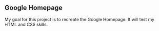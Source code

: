 ## Google Homepage

My goal for this project is to recreate the Google Homepage.  It will test my HTML and CSS skills.  